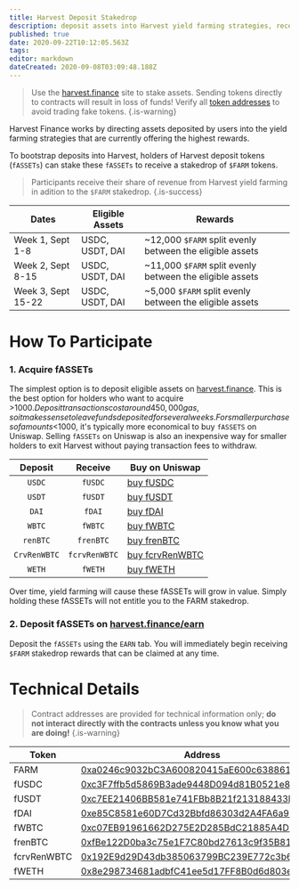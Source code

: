 ```yaml
---
title: Harvest Deposit Stakedrop
description: deposit assets into Harvest yield farming strategies, receive FARM
published: true
date: 2020-09-22T10:12:05.563Z
tags: 
editor: markdown
dateCreated: 2020-09-08T03:09:48.188Z
---
```


> Use the [harvest.finance](https://harvest.finance) site to stake assets. Sending tokens directly to contracts will result in loss of funds! Verify all [token addresses](https://github.com/harvest-finance/harvest) to avoid trading fake tokens.
{.is-warning}

Harvest Finance works by directing assets deposited by users into the yield farming strategies that are currently offering the highest rewards.

To bootstrap deposits into Harvest, holders of Harvest deposit tokens (`fASSETs`) can stake these `fASSETs` to receive a stakedrop of `$FARM` tokens.

> Participants receive their share of revenue from Harvest yield farming in adition to the `$FARM` stakedrop.
{.is-success}


| Dates  | Eligible Assets | Rewards |
|--------|-----------------|---------|
| Week 1, Sept 1-8  | USDC, USDT, DAI | ~12,000 `$FARM` split evenly between the eligible assets|     
| Week 2, Sept 8-15 | USDC, USDT, DAI | ~11,000 `$FARM` split evenly between the eligible assets|     
| Week 3, Sept 15-22 | USDC, USDT, DAI | ~5,000 `$FARM` split evenly between the eligible assets|  

# How To Participate

### 1. Acquire fASSETs

The simplest option is to deposit eligible assets on [harvest.finance](https://harvest.finance). This is the best option for holders who want to acquire >$1000. Deposit transactions cost around 450,000 gas, so it makes sense to leave funds deposited for several weeks. For smaller purchases of amounts <$1000, it's typically more economical to buy `fASSETS` on Uniswap. Selling `fASSETs` on Uniswap is also an inexpensive way for smaller holders to exit Harvest without paying transaction fees to withdraw.


| Deposit    | Receive      | Buy on Uniswap |
|:----------:|:------------:|----------------|
| `USDC`     | `fUSDC`   		|[buy fUSDC](https://app.uniswap.org/#/swap?outputCurrency=0xc3f7ffb5d5869b3ade9448d094d81b0521e8326f)|
| `USDT`     | `fUSDT`   		|[buy fUSDT](https://app.uniswap.org/#/swap?outputCurrency=0xc7ee21406bb581e741fbb8b21f213188433d9f2f)|
| `DAI`			 | `fDAI`				|[buy fDAI](http://uniswap.exchange/swap?outputCurrency=0xe85c8581e60d7cd32bbfd86303d2a4fa6a951dac)|
| `WBTC`	   | `fWBTC`	  	|[buy fWBTC](https://app.uniswap.org/#/swap?outputCurrency=0xc07eb91961662d275e2d285bdc21885a4db136b0)
| `renBTC`   |`frenBTC`   	|[buy frenBTC](https://app.uniswap.org/#/swap?outputCurrency=0xfbe122d0ba3c75e1f7c80bd27613c9f35b81feec)
|`CrvRenWBTC`|`fcrvRenWBTC`	|[buy fcrvRenWBTC](https://app.uniswap.org/#/swap?outputCurrency=0x192e9d29d43db385063799bc239e772c3b6888f3)
| `WETH`  	 |`fWETH`				|[buy fWETH](https://app.uniswap.org/#/swap?outputCurrency=0x8e298734681adbfc41ee5d17ff8b0d6d803e7098)


Over time, yield farming will cause these fASSETs will grow in value. Simply holding these fASSETs will not entitle you to the FARM stakedrop.

### 2. Deposit fASSETs on [harvest.finance/earn](https://harvest.finance/earn)

Deposit the `fASSETs` using the `EARN` tab. You will immediately begin receiving `$FARM` stakedrop rewards that can be claimed at any time.




# Technical Details

> Contract addresses are provided for technical information only; **do not interact directly with the contracts unless you know what you are doing!**
{.is-warning}

| Token | Address | Underlying | Rewards Staking Pool |
|-------|---------|------------|----------------------|
| FARM  | [0xa0246c9032bC3A600820415aE600c6388619A14D][es-farm]  | [0xa0246c9032bC3A600820415aE600c6388619A14D][es-farm] | [0xae024F29C26D6f71Ec71658B1980189956B0546D][es-pool-farm-week1] |
| fUSDC | [0xc3F7ffb5d5869B3ade9448D094d81B0521e8326f][es-fusdc] | [0xA0b86991c6218b36c1d19D4a2e9Eb0cE3606eB48][es-usdc] | [0xE1f9A3EE001a2EcC906E8de637DBf20BB2d44633][es-pool-fusdc-week1] |
| fUSDT | [0xc7EE21406BB581e741FBb8B21f213188433D9f2F][es-fusdt] | [0xdAC17F958D2ee523a2206206994597C13D831ec7][es-usdt] | [0x5bd997039FFF16F653EF15D1428F2C791519f58d][es-pool-fusdt-week1] |
| fDAI  | [0xe85C8581e60D7Cd32Bbfd86303d2A4FA6a951Dac][es-fdai]  | [0x6B175474E89094C44Da98b954EedeAC495271d0F][es-dai]  | [0xF9E5f9024c2f3f2908A1d0e7272861a767C9484b][es-pool-fdai-week1] |
| fWBTC | [0xc07EB91961662D275E2D285BdC21885A4Db136B0][es-fWBTC] | [0x2260FAC5E5542a773Aa44fBCfeDf7C193bc2C599][es-wbtc] | [0x6291eCe696CB6682a9bb1d42fca4160771b1D7CC][es-pool-fwbtc]|
| frenBTC| [0xfBe122D0ba3c75e1F7C80bd27613c9f35B81FEeC][es-frenbtc]| [0xEB4C2781e4ebA804CE9a9803C67d0893436bB27D][es-renbtc] | [0xCFE1103863F9e7Cf3452Ca8932Eef44d314bf9C5][es-pool-frenbtc]|
|fcrvRenWBTC|[0x192E9d29D43db385063799BC239E772c3b6888F3][es-fcrvrenwbtc]| [0x49849C98ae39Fff122806C06791Fa73784FB3675][es-crvrenwbtc] | [0x5365A2C47b90EE8C9317faC20edC3ce7037384FB][es-pool-fcrvrenwbtc]|
| fWETH	|[0x8e298734681adbfC41ee5d17FF8B0d6d803e7098][es-fweth]  | [0xC02aaA39b223FE8D0A0e5C4F27eAD9083C756Cc2][es-weth] | [0xe11c81b924bb91b44bae19793539054b48158a9d][es-pool-fweth]|




[es-farm]: https://etherscan.io/token/0xa0246c9032bC3A600820415aE600c6388619A14D
[es-fusdc]: https://etherscan.io/token/0xc3F7ffb5d5869B3ade9448D094d81B0521e8326f
[es-fusdt]: https://etherscan.io/token/0xc7EE21406BB581e741FBb8B21f213188433D9f2F
[es-fdai]: https://etherscan.io/token/0xe85C8581e60D7Cd32Bbfd86303d2A4FA6a951Dac
[es-fwbtc]: https://etherscan.io/token/0xc07EB91961662D275E2D285BdC21885A4Db136B0
[es-frenbtc]: https://etherscan.io/token/0xfBe122D0ba3c75e1F7C80bd27613c9f35B81FEeC
[es-fcrvrenwbtc]: https://etherscan.io/token/0x192E9d29D43db385063799BC239E772c3b6888F3
[es-fweth]: https://etherscan.io/token/0x8e298734681adbfC41ee5d17FF8B0d6d803e7098

[es-usdc]: https://etherscan.io/token/0xA0b86991c6218b36c1d19D4a2e9Eb0cE3606eB48
[es-usdt]: https://etherscan.io/token/0xdAC17F958D2ee523a2206206994597C13D831ec7
[es-dai]: https://etherscan.io/token/0x6B175474E89094C44Da98b954EedeAC495271d0F
[es-wbtc]: https://etherscan.io/token/0x2260FAC5E5542a773Aa44fBCfeDf7C193bc2C599
[es-renbtc]: https://etherscan.io/token/0xEB4C2781e4ebA804CE9a9803C67d0893436bB27D
[es-crvrenwbtc]: https://etherscan.io/token/0x49849C98ae39Fff122806C06791Fa73784FB3675
[es-weth]: https://etherscan.io/token/0xC02aaA39b223FE8D0A0e5C4F27eAD9083C756Cc2


[es-fdai-contract]: https://etherscan.io/address/0xe85c8581e60d7cd32bbfd86303d2a4fa6a951dac#readContract
[es-fusdt-contract]: https://etherscan.io/address/0xc7ee21406bb581e741fbb8b21f213188433d9f2f#readContract
[es-fusdc-contract]: https://etherscan.io/address/0xc3f7ffb5d5869b3ade9448d094d81b0521e8326f#readContract

[es-pool-farm-week1]: https://etherscan.io/address/0xae024F29C26D6f71Ec71658B1980189956B0546D#readContract
[es-pool-fdai-week1]: https://etherscan.io/address/0xF9E5f9024c2f3f2908A1d0e7272861a767C9484b#readContract
[es-pool-fusdc-week1]: https://etherscan.io/address/0xE1f9A3EE001a2EcC906E8de637DBf20BB2d44633#readContract
[es-pool-fusdt-week1]: https://etherscan.io/address/0x5bd997039FFF16F653EF15D1428F2C791519f58d#readContract
[es-pool-fwbtc]: https://etherscan.io/address/0x6291eCe696CB6682a9bb1d42fca4160771b1D7CC#readContract
[es-pool-frenbtc]: https://etherscan.io/address/0xCFE1103863F9e7Cf3452Ca8932Eef44d314bf9C5#readContract
[es-pool-fcrvrenwbtc]: https://etherscan.io/address/0x5365A2C47b90EE8C9317faC20edC3ce7037384FB#readContract
[es-pool-fweth]: https://etherscan.io/address/0xe11c81b924bb91b44bae19793539054b48158a9d#readContract

[es-withdraw-buffer]: https://etherscan.io/tx/0x70fddec35fcf1f89fbfff90972be0e04ce0ae8c34abfaf2900e5210fdf86303e
[es-withdraw-nobuffer]: https://etherscan.io/tx/0x959045e3c8fb26a9eeab00e5ebe11fe62012cc7148f4d025c4c7f75ec0bed0bb
[uni-fusdc]: https://app.uniswap.org/#/swap?outputCurrency=0xc3f7ffb5d5869b3ade9448d094d81b0521e8326f










